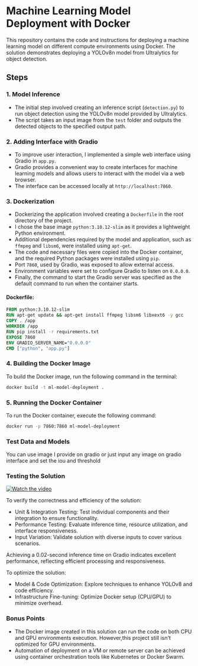 # Machine Learning Model Deployment with Docker

This repository contains the code and instructions for deploying a machine learning model on different compute environments using Docker. The solution demonstrates deploying a YOLOv8n model from Ultralytics for object detection.

## Steps

### 1. Model Inference
- The initial step involved creating an inference script (`detection.py`) to run object detection using the YOLOv8n model provided by Ultralytics. 
- The script takes an input image from the `test` folder and outputs the detected objects to the specified output path.

### 2. Adding Interface with Gradio
- To improve user interaction, I implemented a simple web interface using Gradio in `app.py`.
- Gradio provides a convenient way to create interfaces for machine learning models and allows users to interact with the model via a web browser.
- The interface can be accessed locally at `http://localhost:7860`.

### 3. Dockerization
- Dockerizing the application involved creating a `Dockerfile` in the root directory of the project.
- I chose the base image `python:3.10.12-slim` as it provides a lightweight Python environment.
- Additional dependencies required by the model and application, such as `ffmpeg` and `libsm6`, were installed using `apt-get`.
- The code and necessary files were copied into the Docker container, and the required Python packages were installed using `pip`.
- Port `7860`, used by Gradio, was exposed to allow external access.
- Environment variables were set to configure Gradio to listen on `0.0.0.0`.
- Finally, the command to start the Gradio server was specified as the default command to run when the container starts.

#### Dockerfile:
```dockerfile
FROM python:3.10.12-slim
RUN apt-get update && apt-get install ffmpeg libsm6 libxext6 -y gcc
COPY . /app
WORKDIR /app
RUN pip install -r requirements.txt
EXPOSE 7860
ENV GRADIO_SERVER_NAME="0.0.0.0"
CMD ["python", "app.py"]
```

### 4. Building the Docker Image
To build the Docker image, run the following command in the terminal:
```bash
docker build -t ml-model-deployment .
```

### 5. Running the Docker Container
To run the Docker container, execute the following command:
```bash
docker run -p 7860:7860 ml-model-deployment
```

### Test Data and Models
You can use image I provide on gradio or just input any image on gradio interface and set the iou and threshold

### Testing the Solution 
[![Watch the video](https://img.youtube.com/vi/Dt5taTKFw8k/0.jpg)](https://youtu.be/Dt5taTKFw8k)

To verify the correctness and efficiency of the solution:

- Unit & Integration Testing: Test individual components and their integration to ensure functionality.
- Performance Testing: Evaluate inference time, resource utilization, and interface responsiveness.
- Input Variation: Validate solution with diverse inputs to cover various scenarios.

Achieving a 0.02-second inference time on Gradio indicates excellent performance, reflecting efficient processing and responsiveness.

To optimize the solution:

- Model & Code Optimization: Explore techniques to enhance YOLOv8 and code efficiency.
- Infrastructure Fine-tuning: Optimize Docker setup (CPU/GPU) to minimize overhead.

### Bonus Points
- The Docker image created in this solution can run the code on both CPU and GPU environments execution. However,this project still isn't optimized for GPU environments.
- Automation of deployment on a VM or remote server can be achieved using container orchestration tools like Kubernetes or Docker Swarm.
